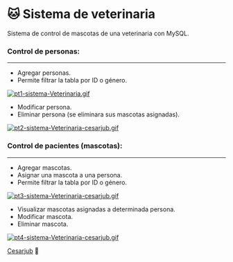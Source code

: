 # 🐱 Sistema de veterinaria

Sistema de control de mascotas de una veterinaria con MySQL.

### Control de personas:

---

- Agregar personas.
- Permite filtrar la tabla por ID o género.

[![pt1-sistema-Veterinaria.gif](https://i.postimg.cc/Kjwpxrgx/pt1-sistema-Veterinaria.gif)](https://postimg.cc/SYLfG9rv)

- Modificar persona.
- Eliminar persona (se eliminara sus mascotas asignadas).

[![pt2-sistema-Veterinaria-cesarjub.gif](https://i.postimg.cc/Vvf4wZNx/pt2-sistema-Veterinaria-cesarjub.gif)](https://postimg.cc/k6HWFcKs)

### Control de pacientes (mascotas):

---

- Agregar mascotas.
- Asignar una mascota a una persona.
- Permite filtrar la tabla por ID o género.

[![pt3-sistema-Veterinaria-cesarjub.gif](https://i.postimg.cc/wMFtK0tb/pt3-sistema-Veterinaria-cesarjub.gif)](https://postimg.cc/p5hVzQJD)

- Visualizar mascotas asignadas a determinada persona.
- Modificar mascota.
- Eliminar mascota.

[![pt4-sistema-Veterinaria-cesarjub.gif](https://i.postimg.cc/xdyNyff2/pt4-sistema-Veterinaria-cesarjub.gif)](https://postimg.cc/cKCJdNt9)

[Cesarjub](https://github.com/Cesarjub) 🙂
